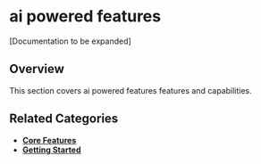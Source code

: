 # ai powered features

[Documentation to be expanded]

## Overview

This section covers ai powered features features and capabilities.

## Related Categories

- **[Core Features](../core-features/index.md)**
- **[Getting Started](../getting-started/index.md)**
